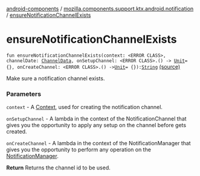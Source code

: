 [android-components](../index.md) / [mozilla.components.support.ktx.android.notification](index.md) / [ensureNotificationChannelExists](./ensure-notification-channel-exists.md)

# ensureNotificationChannelExists

`fun ensureNotificationChannelExists(context: <ERROR CLASS>, channelDate: `[`ChannelData`](-channel-data/index.md)`, onSetupChannel: <ERROR CLASS>.() -> `[`Unit`](https://kotlinlang.org/api/latest/jvm/stdlib/kotlin/-unit/index.html)` = {}, onCreateChannel: <ERROR CLASS>.() -> `[`Unit`](https://kotlinlang.org/api/latest/jvm/stdlib/kotlin/-unit/index.html)` = {}): `[`String`](https://kotlinlang.org/api/latest/jvm/stdlib/kotlin/-string/index.html) [(source)](https://github.com/mozilla-mobile/android-components/blob/master/components/support/ktx/src/main/java/mozilla/components/support/ktx/android/notification/Notification.kt#L25)

Make sure a notification channel exists.

### Parameters

`context` - A [Context](#), used for creating the notification channel.

`onSetupChannel` - A lambda in the context of the NotificationChannel that gives you the
opportunity to apply any setup on the channel before gets created.

`onCreateChannel` - A lambda in the context of the NotificationManager that gives you the
opportunity to perform any operation on the [NotificationManager](#).

**Return**
Returns the channel id to be used.

